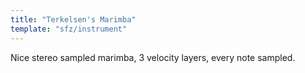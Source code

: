 ```yaml
---
title: "Terkelsen's Marimba"
template: "sfz/instrument"
---
```

Nice stereo sampled marimba, 3 velocity layers, every note sampled.
